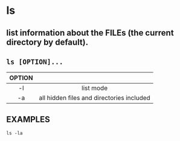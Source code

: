 # ls

list information about the FILEs (the current directory by default).
---

` ls [OPTION]... `
---

| **OPTION** | |
|:---:|:---:|
| -l | list mode |
| -a | all hidden files and directories included |

## EXAMPLES
` ls -la `